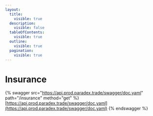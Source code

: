 ```yaml
---
layout:
  title:
    visible: true
  description:
    visible: false
  tableOfContents:
    visible: true
  outline:
    visible: true
  pagination:
    visible: true
---
```


# Insurance



{% swagger src="https://api.prod.paradex.trade/swagger/doc.yaml" path="/insurance" method="get" %}
[https://api.prod.paradex.trade/swagger/doc.yaml](https://api.prod.paradex.trade/swagger/doc.yaml)
{% endswagger %}
